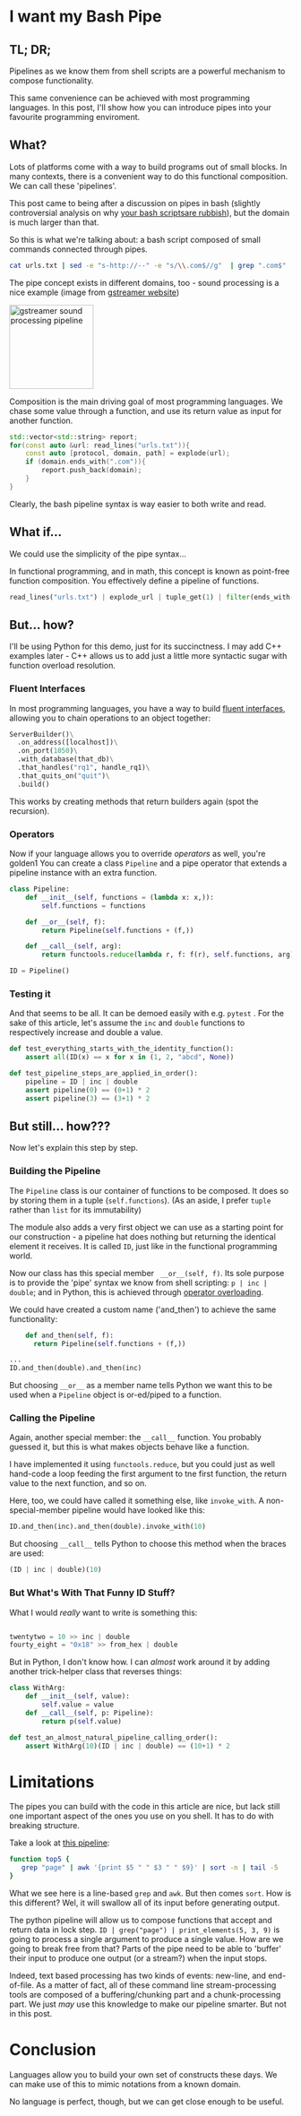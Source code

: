 
# I want my Bash Pipe

## TL; DR;

Pipelines as we know them from shell scripts are a powerful
mechanism to compose functionality.

This same convenience can be achieved with most programming
languages.  In this post, I'll show how you can introduce
pipes into your favourite programming enviroment.


## What?

Lots of platforms come with a way to build programs out of small blocks.  In many contexts, there is a convenient way to do this functional composition.  We can call these 'pipelines'.

This post came to being after a discussion on pipes in bash (slightly controversial analysis on why [your bash scriptsare rubbish](https://dev.to/taikedz/your-bash-scripts-are-rubbish-use-another-language-5dh7)), but the domain is much larger than that.



So this is what we're talking about: a bash script composed of small commands connected through pipes.

```bash
cat urls.txt | sed -e "s-http://--" -e "s/\\.com$//g"  | grep ".com$"
```

The pipe concept exists in different domains, too - sound processing is a nice example (image from [gstreamer website](https://gstreamer.freedesktop.org))

<img alt="gstreamer sound processing pipeline" src="https://gstreamer.freedesktop.org/documentation/application-development/introduction/images/simple-player.png" height="150px">

Composition is the main driving goal of most programming languages.  We chase some value through a function, and use its return value as input for another function.


```C++
std::vector<std::string> report;
for(const auto &url: read_lines("urls.txt")){
	const auto [protocol, domain, path] = explode(url);
	if (domain.ends_with(".com")){
		report.push_back(domain);
	}
}
```

Clearly, the bash pipeline syntax is way easier to both write and read.

## What if...

We could use the simplicity of the pipe syntax...

In functional programming, and in math, this concept is known as point-free function composition.  You effectively define a pipeline of functions.


```python
read_lines("urls.txt") | explode_url | tuple_get(1) | filter(ends_with(".com"))
```

## But... how?

I'll be using Python for this demo, just for its succinctness.  I may add C++ examples later - C++ allows us to add just a little more syntactic sugar with function overload resolution.

### Fluent Interfaces

In most programming languages, you have a way to build [fluent interfaces](https://en.wikipedia.org/wiki/Fluent_interface), allowing you to chain operations to an object together:

```python
ServerBuilder()\
  .on_address([localhost])\
  .on_port(1050)\
  .with_database(that_db)\
  .that_handles("rq1", handle_rq1)\
  .that_quits_on("quit")\
  .build()
```

This works by creating methods that return builders again (spot the recursion).


### Operators

Now if your language allows you to override _operators_ as well, you're golden1 You can create a class `Pipeline` and a pipe operator that extends a pipeline instance with an extra function.

```python
class Pipeline:
    def __init__(self, functions = (lambda x: x,)):
        self.functions = functions

    def __or__(self, f):
        return Pipeline(self.functions + (f,))

    def __call__(self, arg):
        return functools.reduce(lambda r, f: f(r), self.functions, arg)

ID = Pipeline()
```

### Testing it

And that seems to be all.  It can be demoed easily with e.g. `pytest` .  For the sake of this article, let's assume the `inc` and `double` functions to respectively increase and double a value.

```python
def test_everything_starts_with_the_identity_function():
    assert all(ID(x) == x for x in (1, 2, "abcd", None))

def test_pipeline_steps_are_applied_in_order():
    pipeline = ID | inc | double
    assert pipeline(0) == (0+1) * 2
    assert pipeline(3) == (3+1) * 2
```

## But still... how???

Now let's explain this step by step.

### Building the Pipeline

The `Pipeline` class is our container of functions to be composed.  It does so by storing them in a tuple (`self.functions`).  (As an aside, I prefer `tuple` rather than `list` for its immutability)

The module also adds a very first object we can use as a starting point for our construction - a pipeline hat does nothing but returning the identical element it receives.  It is called `ID`, just like in the functional programming world.

Now our class has this special member ` __or__(self, f)`. Its sole purpose is to provide the 'pipe' syntax we know from shell scripting: `p | inc | double`; and in Python, this is achieved through [operator overloading](https://docs.python.org/3/reference/datamodel.html#object.__or__).

We could have created a custom name ('and_then') to achieve the same functionality:

```python
    def and_then(self, f):
      return Pipeline(self.functions + (f,))

...
ID.and_then(double).and_then(inc)
```

But choosing `__or__` as a member name tells Python we want this to be used when a `Pipeline` object is or-ed/piped to a function.

### Calling the Pipeline

Again, another special member: the `__call__` function.  You probably guessed it, but this is what makes objects behave like a function.

I have implemented it using `functools.reduce`, but you could just as well hand-code a loop feeding the first argument to tne first function, the return value to the next function, and so on.

Here, too, we could have called it something else, like `invoke_with`.  A non-special-member pipeline would have looked like this:

```python
ID.and_then(inc).and_then(double).invoke_with(10)
```

But choosing `__call__` tells Python to choose this method when the braces are used:

```python
(ID | inc | double)(10)
```

### But What's With That Funny ID Stuff?

What I would _really_ want to write is something this:

```python

twentytwo = 10 >> inc | double
fourty_eight = "0x18" >> from_hex | double
```

But in Python, I don't know how.  I can _almost_ work around it by adding another trick-helper class that reverses things:

```python
class WithArg:
    def __init__(self, value):
        self.value = value
    def __call__(self, p: Pipeline):
        return p(self.value)

def test_an_almost_natural_pipeline_calling_order():
    assert WithArg(10)(ID | inc | double) == (10+1) * 2
```

# Limitations

The pipes you can build with the code in this article are nice, but lack still one important aspect of the ones you use on you shell.  It has to do with breaking structure.

Take a look at [this pipeline](https://www.howtogeek.com/438882/how-to-use-pipes-on-linux/):

```bash
function top5 {
   grep "page" | awk '{print $5 " " $3 " " $9}' | sort -n | tail -5
}
```

What we see here is a line-based `grep` and `awk`.  But then comes `sort`.  How is this different?  Wel, it will swallow all of its input before generating output.

The python pipeline will allow us to compose functions that accept and return data in lock step. `ID | grep("page") | print_elements(5, 3, 9)` is going to process a single argument to produce a single value.  How are we going to break free from that?  Parts of the pipe need to be able to 'buffer' their input to produce one output (or a stream?) when the input stops.

Indeed, text based processing has two kinds of events: new-line, and end-of-file.  As a matter of fact, all of these command line stream-processing tools are composed of a buffering/chunking part and a chunk-processing part.  We just _may_ use this knowledge to make our pipeline smarter. But not in this post.



# Conclusion

Languages allow you to build your own set of constructs these days.  We can make use of this to mimic notations from a known domain.

No language is perfect, though, but we can get close enough to be useful.